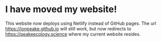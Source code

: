 # I have moved my website!
This website now deploys using Netlify instead of GitHub pages. The url https://jonpeake.github.io will still work, but now redirects to https://peakeecology.science where my current website resides.
